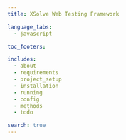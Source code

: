 ```yaml
---
title: XSolve Web Testing Framework

language_tabs:
  - javascript

toc_footers:

includes:
  - about
  - requirements
  - project_setup
  - installation
  - running
  - config
  - methods
  - todo

search: true
---
```

